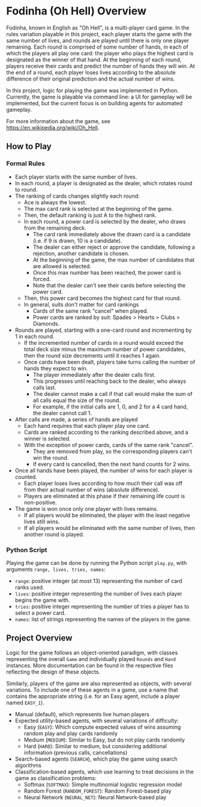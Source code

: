 # Fodinha (Oh Hell) Overview

Fodinha, known in English as "Oh Hell", is a multi-player card game. In the rules variation playable in this project, each player starts the game with the same number of lives, and rounds are played until there is only one player remaining. Each round is comprised of some number of hands, in each of which the players all play one card: the player who plays the highest card is designated as the winner of that hand. At the beginning of each round, players receive their cards and predict the number of hands they will win. At the end of a round, each player loses lives according to the absolute difference of their original prediction and the actual number of wins.

In this project, logic for playing the game was implemented in Python. Currently, the game is playable via command line: a UI for gameplay will be implemented, but the current focus is on building agents for automated gameplay.

For more information about the game, see https://en.wikipedia.org/wiki/Oh_Hell.

## How to Play

### Formal Rules

 * Each player starts with the same number of lives.
 * In each round, a player is designated as the dealer, which rotates round to round.
 * The ranking of cards changes slightly each round:
   * Ace is always the lowest.
   * The max card rank is selected at the beginning of the game.
   * Then, the default ranking is just A to the highest rank.
   * In each round, a power card is selected by the dealer, who draws from the remaining deck.
     * The card rank immediately above the drawn card is a candidate (i.e. if 9 is drawn, 10 is a candidate).
     * The dealer can either reject or approve the candidate, following a rejection, another candidate is chosen.
     * At the beginning of the game, the max number of candidates that are allowed is selected.
     * Once this max number has been reached, the power card is forced.
     * Note that the dealer can't see their cards before selecting the power card.
   * Then, this power card becomes the highest card for that round.
   * In general, suits don't matter for card rankings
     * Cards of the same rank "cancel" when played.
     * Power cards are ranked by suit: Spades > Hearts > Clubs > Diamonds.
 * Rounds are played, starting with a one-card round and incrementing by 1 in each round.
   * If the incremented number of cards in a round would exceed the total deck size minus the maximum number of power candidates, then the round size decrements until it reaches 1 again.
   * Once cards have been dealt, players take turns calling the number of hands they expect to win.
     * The player immediately after the dealer calls first.
     * This progresses until reaching back to the dealer, who always calls last.
     * The dealer cannot make a call if that call would make the sum of all calls equal the size of the round.
     * For example, if the initial calls are 1, 0, and 2 for a 4 card hand, the dealer cannot call 1.
 * After calls are made, a series of hands are played
   * Each hand requires that each player play one card.
   * Cards are ranked according to the ranking described above, and a winner is selected.
   * With the exception of power cards, cards of the same rank "cancel".
     * They are removed from play, so the corresponding players can't win the round.
     * If every card is cancelled, then the next hand counts for 2 wins.
 * Once all hands have been played, the number of wins for each player is counted.
   * Each player loses lives according to how much their call was off from their actual number of wins (absolute difference).
   * Players are eliminated at this phase if their remaining life count is non-positive.
 * The game is won once only one player with lives remains.
   * If all players would be eliminated, the player with the least negative lives still wins.
   * If all players would be eliminated with the same number of lives, then another round is played.

### Python Script

Playing the game can be done by running the Python script ```play.py```, with arguments ```range, lives, tries, names```:

 * ```range```: positive integer (at most 13) representing the number of card ranks used.
 * ```lives```: positive integer representing the number of lives each player begins the game with.
 * ```tries```: positive integer representing the number of tries a player has to select a power card.
 * ```names```: list of strings representing the names of the players in the game.

## Project Overview

Logic for the game follows an object-oriented paradigm, with classes representing the overall ```Game``` and individually played ```Rounds``` and ```Hand``` instances. More documentation can be found in the respective files reflecting the design of these objects.

Similarly, players of the game are also represented as objects, with several variations. To include one of these agents in a game, use a name that contains the appropriate string (i.e. for an Easy agent, include a player named ```EASY_1```).

 * Manual (default), which represents live human players
 * Expected utility-based agents, with several variations of difficulty:
   * Easy (```EASY```): Which compute expected values of wins assuming random play and play cards randomly
   * Medium (```MEDIUM```): Similar to Easy, but do not play cards randomly
   * Hard (```HARD```): Similar to medium, but considering additional information (previous calls, cancellations)
 * Search-based agents (```SEARCH```), which play the game using search algorithms
 * Classification-based agents, which use learning to treat decisions in the game as classification problems:
   * Softmax (```SOFTMAX```): Simple multinomial logistic regression model
   * Random Forest (```RANDOM_FOREST```): Random Forest-based play
   * Neural Network (```NEURAL_NET```): Neural Network-based play
